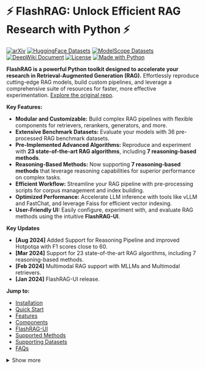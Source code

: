 # ⚡️ FlashRAG: Unlock Efficient RAG Research with Python ⚡️

[![arXiv](https://img.shields.io/badge/arXiv-b5212f.svg?logo=arxiv)](https://arxiv.org/abs/2405.13576)
[![HuggingFace Datasets](https://img.shields.io/badge/%F0%9F%A4%97%20HuggingFace%20Datasets-27b3b4.svg)](https://huggingface.co/datasets/RUC-NLPIR/FlashRAG_datasets/)
[![ModelScope Datasets](https://custom-icon-badges.demolab.com/badge/ModelScope%20Datasets-624aff?style=flat&logo=modelscope&logoColor=white)](https://www.modelscope.cn/datasets/hhjinjiajie/FlashRAG_Dataset)
[![DeepWiki Document](https://devin.ai/assets/deepwiki-badge.png)](https://deepwiki.com/RUC-NLPIR/FlashRAG)
[![License](https://img.shields.io/badge/LICENSE-MIT-green)](https://github.com/RUC-NLPIR/FlashRAG/blob/main/LICENSE)
[![Made with Python](https://img.shields.io/badge/made_with-Python-blue)](https://www.python.org/)

**FlashRAG is a powerful Python toolkit designed to accelerate your research in Retrieval-Augmented Generation (RAG).**  Effortlessly reproduce cutting-edge RAG models, build custom pipelines, and leverage a comprehensive suite of resources for faster, more effective experimentation.  [Explore the original repo](https://github.com/RUC-NLPIR/FlashRAG).

**Key Features:**

*   **Modular and Customizable:** Build complex RAG pipelines with flexible components for retrievers, rerankers, generators, and more.
*   **Extensive Benchmark Datasets:** Evaluate your models with 36 pre-processed RAG benchmark datasets.
*   **Pre-Implemented Advanced Algorithms:** Reproduce and experiment with **23 state-of-the-art RAG algorithms**, including **7 reasoning-based methods**.
*   **Reasoning-Based Methods:**  Now supporting **7 reasoning-based methods** that leverage reasoning capabilities for superior performance on complex tasks.
*   **Efficient Workflow:** Streamline your RAG pipeline with pre-processing scripts for corpus management and index building.
*   **Optimized Performance:** Accelerate LLM inference with tools like vLLM and FastChat, and leverage Faiss for efficient vector indexing.
*   **User-Friendly UI:**  Easily configure, experiment with, and evaluate RAG methods using the intuitive **FlashRAG-UI**.

**Key Updates**

*   **[Aug 2024]**  Added Support for Reasoning Pipeline and improved Hotpotqa with F1 scores close to 60.
*   **[Mar 2024]** Support for 23 state-of-the-art RAG algorithms, including 7 reasoning-based methods.
*   **[Feb 2024]** Multimodal RAG support with MLLMs and Multimodal retrievers.
*   **[Jan 2024]** FlashRAG-UI release.

**Jump to:**

*   [Installation](#wrench-installation)
*   [Quick Start](#rocket-quick-start)
*   [Features](#sparkles-features)
*   [Components](#gear-components)
*   [FlashRAG-UI](#art-flashrag-ui)
*   [Supported Methods](#robot-supporting-methods)
*   [Supporting Datasets](#notebook-supporting-datasets--document-corpus)
*   [FAQs](#raised_hands-additional-faqs)

<details>
<summary>Show more</summary>

## :wrench: Installation

FlashRAG is easily installed using pip:

```bash
pip install flashrag-dev --pre
```

Or clone the repository and install:

```bash
git clone https://github.com/RUC-NLPIR/FlashRAG.git
cd FlashRAG
pip install -e .
```

Install optional dependencies for enhanced functionality:

```bash
pip install flashrag-dev[full]
pip install vllm>=0.4.1  # For faster inference
pip install sentence-transformers
pip install pyserini # for BM25
conda install -c pytorch faiss-cpu=1.8.0 #For CPU only
conda install -c pytorch -c nvidia faiss-gpu=1.8.0 # For GPU(+CPU)
```

Note: Refer to the official Faiss documentation for compatibility details.

## :rocket: Quick Start

### Corpus Preparation

Create a `jsonl` file with each line containing a document in the format:

```jsonl
{"id": "0", "contents": "..."}
{"id": "1", "contents": "..."}
```

### Index Building

#### Dense Retrieval

```bash
python -m flashrag.retriever.index_builder \
  --retrieval_method e5 \
  --model_path /model/e5-base-v2/ \
  --corpus_path indexes/sample_corpus.jsonl \
  --save_dir indexes/ \
  --use_fp16 \
  --max_length 512 \
  --batch_size 256 \
  --pooling_method mean \
  --faiss_type Flat
```

#### Sparse Retrieval (BM25)

```bash
python -m flashrag.retriever.index_builder \
  --retrieval_method bm25 \
  --corpus_path indexes/sample_corpus.jsonl \
  --bm25_backend bm25s \
  --save_dir indexes/
```

### Ready-Made Pipeline

```python
from flashrag.config import Config
from flashrag.utils import get_dataset
from flashrag.pipeline import SequentialPipeline
from flashrag.prompt import PromptTemplate

# hybrid load configs
config_dict = {'data_dir': 'dataset/'}
my_config = Config(
    config_file_path = 'my_config.yaml',
    config_dict = config_dict
)
all_split = get_dataset(my_config)
test_data = all_split['test']

pipeline = SequentialPipeline(my_config)

prompt_templete = PromptTemplate(
    config,
    system_prompt = "Answer the question based on the given document. Only give me the answer and do not output any other words.\nThe following are given documents.\n\n{reference}",
    user_prompt = "Question: {question}\nAnswer:"
)
pipeline = SequentialPipeline(
  my_config,
  prompt_template = prompt_templete
)

output_dataset = pipeline.run(test_data, do_eval=True)
```

### Build Your Own Pipeline

Customize your RAG workflow by inheriting `BasicPipeline` and implementing the `run` function.

```python
from flashrag.pipeline import BasicPipeline
from flashrag.utils import get_retriever, get_generator

class ToyPipeline(BasicPipeline):
  def __init__(self, config, prompt_templete=None):
    # Load your own components
    pass

  def run(self, dataset, do_eval=True):
    # Complete your own process logic
    input_query = dataset.question
    ...
    dataset.update_output("pred",pred_answer_list)
    dataset = self.evaluate(dataset, do_eval=do_eval)
    return dataset
```

## :sparkles: Features

*   **Extensive and Customizable Framework:** Includes essential RAG components for flexible pipeline assembly.
*   **Comprehensive Benchmark Datasets:** Access 36 pre-processed RAG datasets for robust model evaluation.
*   **Pre-implemented Advanced RAG Algorithms:** Features **23 advanced RAG algorithms** with reported results.
*   **🚀 Reasoning-based Methods**:  Support for **7 reasoning-based methods** that combine reasoning ability with retrieval.
*   **Efficient Preprocessing:** Simplify RAG workflow preparation with corpus and index building scripts.
*   **Optimized Execution:**  Enhance performance with vLLM, FastChat, and Faiss.
*   **User-Friendly UI:** An easy-to-use UI to configure and experiment with implemented baselines.

## :mag_right: Roadmap

*   [x] Support OpenAI models
*   [x] Provide instructions for each component
*   [x] Integrate sentence Transformers
*   [x] Support multimodal RAG
*   [x] Support reasoning-based methods
*   [ ] Inlcude more RAG approaches
*   [ ] Enhance code adaptability and readability
*   [ ] Add support for api-based retriever (vllm server)

## :page_with_curl: Changelog
See the [Changelog](https://github.com/RUC-NLPIR/FlashRAG/blob/main/README.md) for detailed update information.

## :gear: Components

**RAG-Components**

| Type        | Module            | Description                                                                                                                                            |
| ----------- | ----------------- | ------------------------------------------------------------------------------------------------------------------------------------------------------ |
| Judger      | SKR Judger        | Judging whether to retrieve using <a href="https://aclanthology.org/2023.findings-emnlp.691.pdf">SKR</a> method                                        |
| Retriever   | Dense Retriever   | Bi-encoder models such as dpr, bge, e5, using faiss for search                                                                                         |
| Retriever   | BM25 Retriever    | Sparse retrieval method based on Lucene                                                                                                                |
| Retriever   | Bi-Encoder Reranker | Calculate matching score using bi-Encoder                                                                                                              |
| Retriever   | Cross-Encoder Reranker | Calculate matching score using cross-encoder                                                                                                              |
| Refiner     | Extractive Refiner| Refine input by extracting important context                                                                                                          |
| Refiner     | Abstractive Refiner| Refine input through seq2seq model                                                                                                          |
| Refiner     | LLMLingua Refiner | <a href="https://aclanthology.org/2023.emnlp-main.825/">LLMLingua-series</a> prompt compressor                                                           |
| Refiner     | SelectiveContext Refiner | <a href="https://arxiv.org/abs/2310.06201">Selective-Context</a> prompt compressor                                                        |
| Refiner     | KG Refiner        | Use <a hred='https://arxiv.org/abs/2406.11460'>Trace method to construct a knowledge graph                                                         |
| Generator   | Encoder-Decoder   | Encoder-Decoder model, supporting <a href="https://arxiv.org/abs/2007.01282">Fusion-in-Decoder (FiD)</a>                                                 |
| Generator   | Decoder-only      | Native transformers implementation                                                                                                                     |
| Generator   | FastChat          | Accelerate with <a href="https://github.com/lm-sys/FastChat">FastChat</a>                                                                               |
| Generator   | vllm              | Accelerate with <a href="https://github.com/vllm-project/vllm">vllm</a>                                                                                   |

**Pipelines**

| Type        | Module                | Description                                                                                                                                                           |
| ----------- | --------------------- | --------------------------------------------------------------------------------------------------------------------------------------------------------------------- |
| Sequential  | Sequential Pipeline     | Linear execution of query, supporting refiner, reranker                                                                                                              |
| Conditional | Conditional Pipeline    | Distinct execution paths for various query types                                                                                                                      |
| Branching   | REPLUG Pipeline       | Generate answer by integrating probabilities in multiple generation paths                                                                                             |
| Branching   | SuRe Pipeline       | Ranking and merging generated results based on each document                                                                                             |
| Loop        | Iterative Pipeline    | Alternating retrieval and generation                                                                                                                                |
| Loop        | Self-Ask Pipeline     | Decompose complex problems into subproblems using <a href="https://arxiv.org/abs/2210.03350">self-ask</a>                                                            |
| Loop        | Self-RAG Pipeline     | Adaptive retrieval, critique, and generation                                                                                                                             |
| Loop        | FLARE Pipeline        | Dynamic retrieval during the generation process                                                                                                                         |
| Loop        | IRCoT Pipeline        | Integrate retrieval process with CoT                                                                                                                                    |
| Loop        | Reasoning Pipeline    | Reasoning with retrieval                                                                                                                                            |

## :art: FlashRAG-UI

Easily configure and experience RAG methods through an intuitive visual interface:

**Features:**

*   **One-Click Configuration Loading**
    *   Load parameters and configuration files.
    *   Preview interface for parameter settings.
    *   Save configurations.
*   **Quick Method Experience**
    *   Load corpora and index files.
    *   Supports loading and switching different components and hyperparameters.
*   **Efficient Benchmark Reproduction**
    *   Reproduce the built-in baseline methods and benchmarks.

Experience FlashRAG-UI:

```bash
cd webui
python interface.py
```

<table align="center">
  <tr>
    <td align="center">
      <img src="./asset/demo_en1.jpg" alt="Image 1" width="505"/>
    </td>
    <td align="center">
      <img src="./asset/demo_en2.jpg" alt="Image 2" width="505"/>
    </td>
  </tr>
  <tr>
    <td align="center">
      <img src="./asset/demo_en4.png" alt="Image 3" width="500"/>
    </td>
    <td align="center">
      <img src="./asset/demo_en3.jpg" alt="Image 4" width="500"/>
    </td>
  </tr>
</table>

## :robot: Supporting Methods

*   **23 Implemented Methods**

    *   Generator: LLAMA3-8B-instruct (2048 input length)
    *   Retriever: e5-base-v2 (top 5 docs)
    *   Prompt: Consistent default prompt (see [method details](./docs/original_docs/baseline_details.md))

    | Method                                                                                    | Type        | NQ (EM) | TriviaQA (EM) | Hotpotqa (F1) | 2Wiki (F1) | PopQA (F1) | WebQA(EM) | Specific setting                                |
    | ----------------------------------------------------------------------------------------- | ----------- | ------- | ------------- | ------------- | ---------- | ---------- | --------- | ----------------------------------------------- |
    | Naive Generation                                                                          | Sequential  | 22.6    | 55.7          | 28.4          | 33.9       | 21.7       | 18.8      |                                                 |
    | Standard RAG                                                                              | Sequential  | 35.1    | 58.9          | 35.3          | 21.0       | 36.7       | 15.7      |                                                 |
    | [AAR-contriever-kilt](https://aclanthology.org/2023.acl-long.136.pdf)                     | Sequential  | 30.1    | 56.8          | 33.4          | 19.8       | 36.1       | 16.1      |                                                 |
    | [LongLLMLingua](https://arxiv.org/abs/2310.06839)                                         | Sequential  | 32.2    | 59.2          | 37.5          | 25.0       | 38.7       | 17.5      | Compress Ratio=0.5                              |
    | [RECOMP-abstractive](https://arxiv.org/pdf/2310.04408)                                    | Sequential  | 33.1    | 56.4          | 37.5          | 32.4       | 39.9       | 20.2      |                                                 |
    | [Selective-Context](https://arxiv.org/abs/2310.06201)                                     | Sequential  | 30.5    | 55.6          | 34.4          | 18.5       | 33.5       | 17.3      | Compress Ratio=0.5                              |
    | [Trace](https://arxiv.org/abs/2406.11460)                                                 | Sequential  | 30.7    | 50.2          | 34.0          | 15.5       | 37.4       | 19.9      |                                                 |
    | [Spring](https://arxiv.org/abs/2405.19670)                                                | Sequential  | 37.9    | 64.6          | 42.6          | 37.3       | 54.8       | 27.7      | Use Llama2-7B-chat with trained embedding table |
    | [SuRe](https://arxiv.org/abs/2404.13081)                                                  | Branching   | 37.1    | 53.2          | 33.4          | 20.6       | 48.1       | 24.2      | Use provided prompt                             |
    | [REPLUG](https://arxiv.org/abs/2301.12652)                                                | Branching   | 28.9    | 57.7          | 31.2          | 21.1       | 27.8       | 20.2      |                                                 |
    | [SKR](https://aclanthology.org/2023.findings-emnlp.691.pdf)                               | Conditional | 33.2    | 56.0          | 32.4          | 23.4       | 31.7       | 17.0      | Use infernece-time training data                |
    | [Adaptive-RAG](https://aclanthology.org/2024.naacl-long.389.pdf)                          | Conditional | 35.1    | 56.6          | 39.1          | 28.4       | 40.4       | 16.0      |                                                 |
    | [Ret-Robust](https://arxiv.org/abs/2310.01558)                                            | Loop        | 42.9    | 68.2          | 35.8          | 43.4       | 57.2       | 33.7      | Use LLAMA2-13B with trained lora                |
    | [Self-RAG](https://arxiv.org/abs/2310.11511)                                              | Loop        | 36.4    | 38.2          | 29.6          | 25.1       | 32.7       | 21.9      | Use trained selfrag-llama2-7B                   |
    | [FLARE](https://arxiv.org/abs/2305.06983)                                                 | Loop        | 22.5    | 55.8          | 28.0          | 33.9       | 20.7       | 20.2      |                                                 |
    | [Iter-Retgen](https://arxiv.org/abs/2305.15294), [ITRG](https://arxiv.org/abs/2310.05149) | Loop        | 36.8    | 60.1          | 38.3          | 21.6       | 37.9       | 18.2      |                                                 |
    | [IRCoT](https://aclanthology.org/2023.acl-long.557.pdf)                                   | Loop        | 33.3    | 56.9          | 41.5          | 32.4       | 45.6       | 20.7      |                                                 |
    | [RQRAG](https://arxiv.org/abs/2404.00610) | Loop        | 32.6    | 52.5          | 33.5          | 35.8       | 46.4       | 26.2      |  Use trained rqrag-llama2-7B                                               |

*   **🚀 Reasoning-based Methods (NEW!)**

    | Method                                                                                    | Type        | NQ (EM) | TriviaQA (EM) | PopQA (EM) | Hotpotqa (F1) | 2Wiki (F1) |  Musique (F1) | Bamboogle (F1) | Specific setting                             |
    | ----------------------------------------------------------------------------------------- | ----------- | ------- | ------- | ------------- | ------------- | ---------- | ---------- | --------- | ----------------------------------------------- |
    | [Search-R1](https://arxiv.org/abs/2503.09516) | Reasoning | 45.2 | 62.2 | 49.2 | 54.5 | 42.6 | 29.2 |  59.9 | SearchR1-nq_hotpotqa_train-qwen2.5-7b-em-ppo |
    | [R1-Searcher](https://arxiv.org/pdf/2503.05592) | Reasoning | 36.9 | 61.6 | 42.0 | 49.0 | 49.1 | 24.7 | 57.7 | Qwen-2.5-7B-base-RAG-RL |
    | [O2-Searcher](https://arxiv.org/pdf/2505.16582) | Reasoning | 41.4 | 51.4 | 46.8 | 43.4 | 48.6 | 19.0 | 47.6 | O2-Searcher-Qwen2.5-3B-GRPO |
    | [AutoRefine](https://www.arxiv.org/pdf/2505.11277) | Reasoning | 43.8 | 59.8 | 32.4 | 54.0 | 50.3 | 23.6 | 46.6 | AutoRefine-Qwen2.5-3B-Base |
    | [ReaRAG](https://arxiv.org/abs/2503.21729) | Reasoning | 26.3 | 51.8 | 24.6 | 42.9 | 41.6 | 21.2 | 41.9 | ReaRAG-9B |
    | [CoRAG](https://arxiv.org/abs/2503.21729) | Reasoning | 40.9 | 63.1 | 36.0 | 56.6 | 60.7 | 31.9 | 54.1 | CoRAG-Llama3.1-8B-MultihopQA |
    | [SimpleDeepSearcher](https://arxiv.org/pdf/2505.16834) | Reasoning | 36.1 | 61.6 | 42.0 | 49.0 | 49.1 | 24.7 | 57.7 | Qwen-7B-SimpleDeepSearcher |

## :notebook: Supporting Datasets & Document Corpus

### Datasets

Access 36 pre-processed datasets:

| Task                      | Dataset Name    | Knowledge Source | # Train   | # Dev   | # Test |
| ------------------------- | --------------- | ---------------- | --------- | ------- | ------ |
| QA                        | NQ              | wiki             | 79,168    | 8,757   | 3,610  |
| QA                        | TriviaQA        | wiki & web       | 78,785    | 8,837   | 11,313 |
| QA                        | PopQA           | wiki             | /         | /       | 14,267 |
| ...                       | ...             | ...              | ...       | ...     | ...    |

All datasets are available at [<u>Huggingface datasets</u>](https://huggingface.co/datasets/RUC-NLPIR/FlashRAG_datasets).

### Document Corpus

Supports `jsonl` format.

```jsonl
{"id":"0", "contents": "..."}
{"id":"1", "contents": "..."}
```

*   Wikipedia & MS MARCO are commonly used.

*   Processed Wikipedia:  [<u>comprehensive script</u>](./docs/original_docs/process-wiki.md).
*   MS MARCO:  [<u>hosting link</u>](https://huggingface.co/datasets/Tevatron/msmarco-passage-corpus).

### Index

Preprocessed index available [here](https://www.modelscope.cn/datasets/hhjinjiajie/FlashRAG_Dataset/file/view/master?id=47985&status=2&fileName=retrieval_corpus%252Fwiki18_100w_e5_index.zip).

## :raised_hands: Additional FAQs

*   [How to set experimental parameters?](./docs/original_docs/configuration.md)
*   [How to build your own corpus?](./docs/original_docs/process-wiki.md)
*   [How to index your own corpus?](./docs/original_docs/building-index.md)
*   [How to reproduce supporting methods?](./docs/original_docs/reproduce_experiment.md)

## :bookmark: License

This project is licensed under the [<u>MIT License</u>](./LICENSE).
</details>